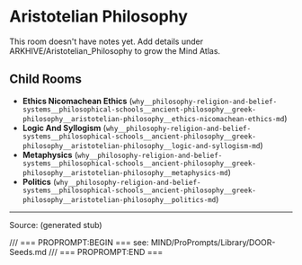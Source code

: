 # Aristotelian Philosophy

This room doesn't have notes yet. Add details under ARKHIVE/Aristotelian_Philosophy to grow the Mind Atlas.

## Child Rooms
- **Ethics Nicomachean Ethics** (`why__philosophy-religion-and-belief-systems__philosophical-schools__ancient-philosophy__greek-philosophy__aristotelian-philosophy__ethics-nicomachean-ethics-md`)
- **Logic And Syllogism** (`why__philosophy-religion-and-belief-systems__philosophical-schools__ancient-philosophy__greek-philosophy__aristotelian-philosophy__logic-and-syllogism-md`)
- **Metaphysics** (`why__philosophy-religion-and-belief-systems__philosophical-schools__ancient-philosophy__greek-philosophy__aristotelian-philosophy__metaphysics-md`)
- **Politics** (`why__philosophy-religion-and-belief-systems__philosophical-schools__ancient-philosophy__greek-philosophy__aristotelian-philosophy__politics-md`)

---
Source: (generated stub)

/// === PROPROMPT:BEGIN ===
see: MIND/ProPrompts/Library/DOOR-Seeds.md
/// === PROPROMPT:END ===
